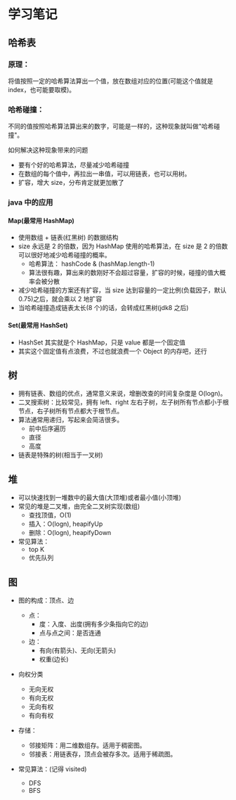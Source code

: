 # 学习笔记
## 哈希表

### 原理：
将值按照一定的哈希算法算出一个值，放在数组对应的位置(可能这个值就是index，也可能要取模)。

### 哈希碰撞：

不同的值按照哈希算法算出来的数字，可能是一样的，这种现象就叫做"哈希碰撞"。

如何解决这种现象带来的问题
- 要有个好的哈希算法，尽量减少哈希碰撞
- 在数组的每个值中，再拉出一串值，可以用链表，也可以用树。
- 扩容，增大 size，分布肯定就更加散了

### java 中的应用
#### Map(最常用 HashMap)
- 使用数组 + 链表(红黑树) 的数据结构
- size 永远是 2 的倍数，因为 HashMap 使用的哈希算法，在 size 是 2 的倍数可以很好地减少哈希碰撞的概率。
    - 哈希算法： hashCode & (hashMap.length-1)
    - 算法很有趣，算出来的数刚好不会超过容量，扩容的时候，碰撞的值大概率会被分散
- 减少哈希碰撞的方案还有扩容，当 size 达到容量的一定比例(负载因子，默认 0.75)之后，就会乘以 2 地扩容
- 当哈希碰撞造成链表太长(8 个)的话，会转成红黑树(jdk8 之后)

#### Set(最常用 HashSet)
- HashSet 其实就是个 HashMap，只是 value 都是一个固定值
- 其实这个固定值有点浪费，不过也就浪费一个 Object 的内存吧，还行

## 树

- 拥有链表、数组的优点，通常意义来说，增删改查的时间复杂度是 O(logn)。
- 二叉搜索树：比较常见，拥有 left、right 左右子树，左子树所有节点都小于根节点，右子树所有节点都大于根节点。
- 算法通常用递归，写起来会简洁很多。
    - 前中后序遍历
    - 直径
    - 高度
- 链表是特殊的树(相当于一叉树)

## 堆

- 可以快速找到一堆数中的最大值(大顶堆)或者最小值(小顶堆)
- 常见的堆是二叉堆，由完全二叉树实现(数组)
    - 查找顶值，O(1)
    - 插入：O(logn), heapifyUp
    - 删除：O(logn), heapifyDown
- 常见算法：
    - top K
    - 优先队列

## 图
- 图的构成：顶点、边
    - 点：
        - 度：入度、出度(拥有多少条指向它的边)
        - 点与点之间：是否连通
    - 边：
        - 有向(有箭头)、无向(无箭头)
        - 权重(边长)
- 向权分类
    - 无向无权
    - 有向无权
    - 无向有权
    - 有向有权
- 存储：
    - 邻接矩阵：用二维数组存。适用于稠密图。
    - 邻接表：用链表存，顶点会被存多次。适用于稀疏图。

- 常见算法：(记得 visited)
    - DFS
    - BFS